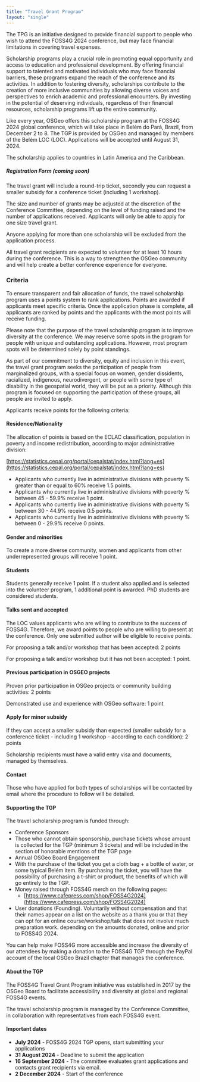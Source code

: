 ```yaml
---
title: "Travel Grant Program"
layout: "single"
---
```


The TPG is an initiative designed to provide financial support to people who wish to attend the FOSS4G 2024 conference, but may face financial limitations in covering travel expenses.

Scholarship programs play a crucial role in promoting equal opportunity and access to education and professional development. By offering financial support to talented and motivated individuals who may face financial barriers, these programs expand the reach of the conference and its activities. In addition to fostering diversity, scholarships contribute to the creation of more inclusive communities by allowing diverse voices and perspectives to enrich academic and professional encounters. By investing in the potential of deserving individuals, regardless of their financial resources, scholarship programs lift up the entire community.

Like every year, OSGeo offers this scholarship program at the FOSS4G 2024 global conference, which will take place in Belém do Pará, Brazil, from December 2 to 8.
The TGP is provided by OSGeo and managed by members of the Belém LOC (LOC). Applications will be accepted until August 31, 2024.

The scholarship applies to countries in Latin America and the Caribbean.

##### **Registration Form (coming soon)**

The travel grant will include a round-trip ticket, secondly you can request a smaller subsidy for a conference ticket (including 1 workshop).

The size and number of grants may be adjusted at the discretion of the Conference Committee, depending on the level of funding raised and the number of applications received. Applicants will only be able to apply for one size travel grant.

Anyone applying for more than one scholarship will be excluded from the application process.

All travel grant recipients are expected to volunteer for at least 10 hours during the conference. This is a way to strengthen the OSGeo community and will help create a better conference experience for everyone.

### Criteria

To ensure transparent and fair allocation of funds, the travel scholarship program uses a points system to rank applications. Points are awarded if applicants meet specific criteria. Once the application phase is complete, all applicants are ranked by points and the applicants with the most points will receive funding.

Please note that the purpose of the travel scholarship program is to improve diversity at the conference. We may reserve some spots in the program for people with unique and outstanding applications. However, most program spots will be determined solely by point standings.

As part of our commitment to diversity, equity and inclusion in this event, the travel grant program seeks the participation of people from marginalized groups, with a special focus on women, gender dissidents, racialized, indigenous, neurodivergent, or people with some type of disability in the geospatial world, they will be put as a priority. Although this program is focused on supporting the participation of these groups, all people are invited to apply.

Applicants receive points for the following criteria:

#### Residence/Nationality

The allocation of points is based on the ECLAC classification, population in poverty and income redistribution, according to major administrative division:

[https://statistics.cepal.org/portal/cepalstat/index.html?lang=es](https://statistics.cepal.org/portal/cepalstat/index.html?lang=es)

- Applicants who currently live in administrative divisions with poverty % greater than or equal to 60% receive 1.5 points.
- Applicants who currently live in administrative divisions with poverty % between 45 - 59.9% receive 1 point.
- Applicants who currently live in administrative divisions with poverty % between 30 - 44.9% receive 0.5 points.
- Applicants who currently live in administrative divisions with poverty % between 0 - 29.9% receive 0 points.

#### Gender and minorities

To create a more diverse community, women and applicants from other underrepresented groups will receive 1 point.

#### Students

Students generally receive 1 point. If a student also applied and is selected into the volunteer program, 1 additional point is awarded. PhD students are considered students.

#### Talks sent and accepted

The LOC values ​​applicants who are willing to contribute to the success of FOSS4G. Therefore, we award points to people who are willing to present at the conference. Only one submitted author will be eligible to receive points.

For proposing a talk and/or workshop that has been accepted: 2 points

For proposing a talk and/or workshop but it has not been accepted: 1 point.

#### Previous participation in OSGEO projects

Proven prior participation in OSGeo projects or community building activities: 2 points

Demonstrated use and experience with OSGeo software: 1 point

#### Apply for minor subsidy

If they can accept a smaller subsidy than expected (smaller subsidy for a conference ticket - including 1 workshop - according to each condition): 2 points

Scholarship recipients must have a valid entry visa and documents, managed by themselves.

#### Contact

Those who have applied for both types of scholarships will be contacted by email where the procedure to follow will be detailed.

#### Supporting the TGP

The travel scholarship program is funded through:

- Conference Sponsors
- Those who cannot obtain sponsorship, purchase tickets whose amount is collected for the TGP (minimum 3 tickets) and will be included in the section of honorable mentions of the TGP page
- Annual OSGeo Board Engagement
- With the purchase of the ticket you get a cloth bag + a bottle of water, or some typical Belém item. By purchasing the ticket, you will have the possibility of purchasing a t-shirt or product, the benefits of which will go entirely to the TGP.
- Money raised through FOSS4G merch on the following pages:
  - [https://www.cafepress.com/shop/FOSS4G2024](https://www.cafepress.com/shop/FOSS4G2024)
- User donations (Founding). Voluntarily without compensation and that their names appear on a list on the website as a thank you or that they can opt for an online course/workshop/talk that does not involve much preparation work. depending on the amounts donated, online and prior to FOSS4G 2024.

You can help make FOSS4G more accessible and increase the diversity of our attendees by making a donation to the FOSS4G TGP through the PayPal account of the local OSGeo Brazil chapter that manages the conference.

#### About the TGP

The FOSS4G Travel Grant Program initiative was established in 2017 by the OSGeo Board to facilitate accessibility and diversity at global and regional FOSS4G events.

The travel scholarship program is managed by the Conference Committee, in collaboration with representatives from each FOSS4G event.


#### Important dates

- **July 2024** - FOSS4G 2024 TGP opens, start submitting your applications
- **31 August 2024** - Deadline to submit the application
- **16 September 2024** - The committee evaluates grant applications and contacts grant recipients via email.
- **2 December 2024** - Start of the conference